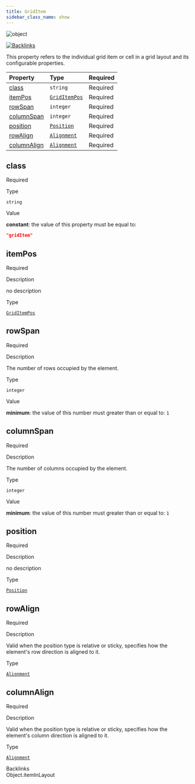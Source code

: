 ```yaml
---
title: GridItem
sidebar_class_name: show
---
```


<div className="section-badges">

<div><img alt="object" src="https://img.shields.io/badge/object-object?label=Type" /></div>

<a href="#backlinks"><img alt="Backlinks" src="https://img.shields.io/badge/1-Backlinks?label=Backlinks&color=%230ea5e9" /></a>

</div>

This property refers to the individual grid item or cell in a grid layout and its configurable properties.

<div className="property-preview">

<div className="property-table">

| Property                    | Type                                         | Required                                            |
| :-------------------------- | :------------------------------------------- | :-------------------------------------------------- |
| [class](#class)             | `string`                                     | <span className="property-required">Required</span> |
| [itemPos](#itempos)         | [`GridItemPos`](/specs/layout/grid-item-pos) | <span className="property-required">Required</span> |
| [rowSpan](#rowspan)         | `integer`                                    | <span className="property-required">Required</span> |
| [columnSpan](#columnspan)   | `integer`                                    | <span className="property-required">Required</span> |
| [position](#position)       | [`Position`](/specs/layout/position)         | <span className="property-required">Required</span> |
| [rowAlign](#rowalign)       | [`Alignment`](/specs/layout/alignment)       | <span className="property-required">Required</span> |
| [columnAlign](#columnalign) | [`Alignment`](/specs/layout/alignment)       | <span className="property-required">Required</span> |

</div>

</div>

<div className="property">

<div className="property-heading">

## class

<span className="property-required">Required</span>

</div>

<div className="property-item">

Type

`string`

</div>

<div className="property-item">

Value

<div className="value-description">

**constant**: the value of this property must be equal to:

```json
"gridItem"
```

</div>

</div>

</div>

<div className="property">

<div className="property-heading">

## itemPos

<span className="property-required">Required</span>

</div>

<div className="property-item">

Description

no description

</div>

<div className="property-item">

Type

[`GridItemPos`](/specs/layout/grid-item-pos)

</div>

</div>

<div className="property">

<div className="property-heading">

## rowSpan

<span className="property-required">Required</span>

</div>

<div className="property-item">

Description

The number of rows occupied by the element.

</div>

<div className="property-item">

Type

`integer`

</div>

<div className="property-item">

Value

<div className="value-description">

**minimum**: the value of this number must greater than or equal to: `1`

</div>

</div>

</div>

<div className="property">

<div className="property-heading">

## columnSpan

<span className="property-required">Required</span>

</div>

<div className="property-item">

Description

The number of columns occupied by the element.

</div>

<div className="property-item">

Type

`integer`

</div>

<div className="property-item">

Value

<div className="value-description">

**minimum**: the value of this number must greater than or equal to: `1`

</div>

</div>

</div>

<div className="property">

<div className="property-heading">

## position

<span className="property-required">Required</span>

</div>

<div className="property-item">

Description

no description

</div>

<div className="property-item">

Type

[`Position`](/specs/layout/position)

</div>

</div>

<div className="property">

<div className="property-heading">

## rowAlign

<span className="property-required">Required</span>

</div>

<div className="property-item">

Description

Valid when the position type is relative or sticky, specifies how the element's row direction is aligned to it.

</div>

<div className="property-item">

Type

[`Alignment`](/specs/layout/alignment)

</div>

</div>

<div className="property">

<div className="property-heading">

## columnAlign

<span className="property-required">Required</span>

</div>

<div className="property-item">

Description

Valid when the position type is relative or sticky, specifies how the element's column direction is aligned to it.

</div>

<div className="property-item">

Type

[`Alignment`](/specs/layout/alignment)

</div>

</div>

<div id="backlinks" className="section-backlinks">

<div className="backlinks-title">Backlinks</div>

<div className="backlink">
      <Link to='/specs/layout/object#iteminlayout'>Object.itemInLayout</Link>
      </div>

</div>
